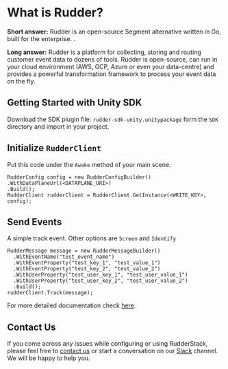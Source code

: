 # What is Rudder?

**Short answer:**
Rudder is an open-source Segment alternative written in Go, built for the enterprise. .

**Long answer:**
Rudder is a platform for collecting, storing and routing customer event data to dozens of tools. Rudder is open-source, can run in your cloud environment (AWS, GCP, Azure or even your data-centre) and provides a powerful transformation framework to process your event data on the fly.

## Getting Started with Unity SDK

Download the SDK plugin file: ```rudder-sdk-unity.unitypackage``` form the ```SDK``` directory and import in your project.

## Initialize ```RudderClient```
Put this code under the ```Awake``` method of your main scene.
```
RudderConfig config = new RudderConfigBuilder()
.WithDataPlaneUrl(<DATAPLANE_URI>)
.Build();
RudderClient rudderClient = RudderClient.GetInstance(<WRITE_KEY>, config);
```
## Send Events
A simple track event. Other options are ```Screen``` and ```Identify```
```
RudderMessage message = new RudderMessageBuilder()
  .WithEventName("test_event_name")
  .WithEventProperty("test_key_1", "test_value_1")
  .WithEventProperty("test_key_2", "test_value_2")
  .WithUserProperty("test_user_key_1", "test_user_value_1")
  .WithUserProperty("test_user_key_2", "test_user_value_2")
  .Build();
rudderClient.Track(message);
```

For more detailed documentation check [here](https://docs.rudderstack.com/sdk-integration-guide/getting-started-with-unity-sdk).

## Contact Us
If you come across any issues while configuring or using RudderStack, please feel free to [contact us](https://rudderstack.com/contact/) or start a conversation on our [Slack](https://resources.rudderstack.com/join-rudderstack-slack) channel. We will be happy to help you.
